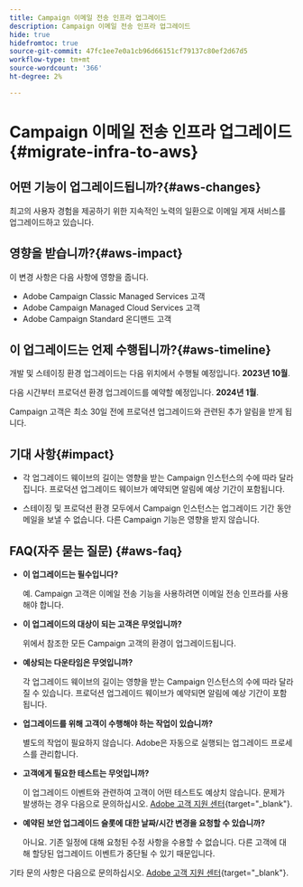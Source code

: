 ```yaml
---
title: Campaign 이메일 전송 인프라 업그레이드
description: Campaign 이메일 전송 인프라 업그레이드
hide: true
hidefromtoc: true
source-git-commit: 47fc1ee7e0a1cb96d66151cf79137c80ef2d67d5
workflow-type: tm+mt
source-wordcount: '366'
ht-degree: 2%

---
```



# Campaign 이메일 전송 인프라 업그레이드 {#migrate-infra-to-aws}

## 어떤 기능이 업그레이드됩니까?{#aws-changes}

최고의 사용자 경험을 제공하기 위한 지속적인 노력의 일환으로 이메일 게재 서비스를 업그레이드하고 있습니다.

## 영향을 받습니까?{#aws-impact}

이 변경 사항은 다음 사항에 영향을 줍니다.

* Adobe Campaign Classic Managed Services 고객
* Adobe Campaign Managed Cloud Services 고객
* Adobe Campaign Standard 온디맨드 고객

## 이 업그레이드는 언제 수행됩니까?{#aws-timeline}

개발 및 스테이징 환경 업그레이드는 다음 위치에서 수행될 예정입니다. **2023년 10월**.

다음 시간부터 프로덕션 환경 업그레이드를 예약할 예정입니다. **2024년 1월**.

Campaign 고객은 최소 30일 전에 프로덕션 업그레이드와 관련된 추가 알림을 받게 됩니다.

## 기대 사항{#impact}

* 각 업그레이드 웨이브의 길이는 영향을 받는 Campaign 인스턴스의 수에 따라 달라집니다. 프로덕션 업그레이드 웨이브가 예약되면 알림에 예상 기간이 포함됩니다.

* 스테이징 및 프로덕션 환경 모두에서 Campaign 인스턴스는 업그레이드 기간 동안 메일을 보낼 수 없습니다. 다른 Campaign 기능은 영향을 받지 않습니다.

## FAQ(자주 묻는 질문) {#aws-faq}

* **이 업그레이드는 필수입니다?**

  예. Campaign 고객은 이메일 전송 기능을 사용하려면 이메일 전송 인프라를 사용해야 합니다.

* **이 업그레이드의 대상이 되는 고객은 무엇입니까?**

  위에서 참조한 모든 Campaign 고객의 환경이 업그레이드됩니다.

* **예상되는 다운타임은 무엇입니까?**

  각 업그레이드 웨이브의 길이는 영향을 받는 Campaign 인스턴스의 수에 따라 달라질 수 있습니다. 프로덕션 업그레이드 웨이브가 예약되면 알림에 예상 기간이 포함됩니다.

* **업그레이드를 위해 고객이 수행해야 하는 작업이 있습니까?**

  별도의 작업이 필요하지 않습니다. Adobe은 자동으로 실행되는 업그레이드 프로세스를 관리합니다.

* **고객에게 필요한 테스트는 무엇입니까?**

  이 업그레이드 이벤트와 관련하여 고객이 어떤 테스트도 예상치 않습니다. 문제가 발생하는 경우 다음으로 문의하십시오. [Adobe 고객 지원 센터](https://experienceleague.adobe.com/?support-solution=Campaign#support){target="_blank"}.


* **예약된 보안 업그레이드 슬롯에 대한 날짜/시간 변경을 요청할 수 있습니까?**

  아니요. 기존 일정에 대해 요청된 수정 사항을 수용할 수 없습니다. 다른 고객에 대해 할당된 업그레이드 이벤트가 중단될 수 있기 때문입니다.

기타 문의 사항은 다음으로 문의하십시오. [Adobe 고객 지원 센터](https://experienceleague.adobe.com/?support-solution=Campaign#support){target="_blank"}.
